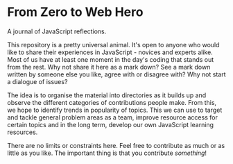 # From Zero to Web Hero
A journal of JavaScript reflections.

This repository is a pretty universal animal. It's open to anyone who would like to share their experiences in JavaScript - novices and experts alike. Most of us have at least one moment in the day's coding that stands out from the rest. Why not share it here as a mark down? See a mark down written by someone else you like, agree with or disagree with? Why not start a dialogue of issues?

The idea is to organise the material into directories as it builds up and observe the different categories of contributions people make. From this, we hope to identify trends in popularity of topics. This we can use to target and tackle general problem areas as a team, improve resource access for certain topics and in the long term, develop our own JavaScript learning resources.

There are no limits or constraints here. Feel free to contribute as much or as little as you like. The important thing is that you contribute *something*!
